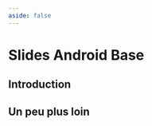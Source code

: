 ```yaml
---
aside: false
---
```


# Slides Android Base

## Introduction

<ClientOnly>
<SlidesDeck src="android_base" />
</ClientOnly>

## Un peu plus loin

<ClientOnly>
<SlidesDeck src="android_base_suite" />
</ClientOnly>
